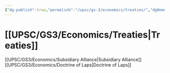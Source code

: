 ```yaml
---
{"dg-publish":true,"permalink":"/upsc/gs-3/economics/treaties/","dgHomeLink":true,"dgPassFrontmatter":false}
---
```


# [[UPSC/GS3/Economics/Treaties|Treaties]]
[[UPSC/GS3/Economics/Subsidiary Alliance|Subsidiary Alliance]]
[[UPSC/GS3/Economics/Doctrine of Laps|Doctrine of Laps]]